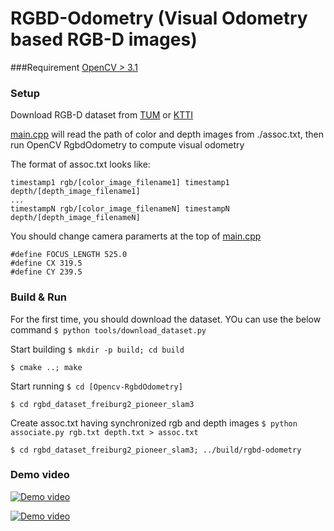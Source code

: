# RGBD-Odometry (Visual Odometry based RGB-D images)

###Requirement
[OpenCV > 3.1](http://tzutalin.blogspot.tw/2016/01/installing-opencv-310-and-contrib-lib.html)

### Setup
Download RGB-D dataset from [TUM](http://vision.in.tum.de/data/datasets) or [KTTI](http://www.cvlibs.net/datasets/kitti/eval_odometry.php)

 [main.cpp](https://github.com/tzutalin/OpenCV-RgbdOdometry/blob/master/src/main.cpp#L160) will read the path of color and depth images from ./assoc.txt, then run OpenCV RgbdOdometry to compute visual odometry

The format of assoc.txt looks like:
```
timestamp1 rgb/[color_image_filename1] timestamp1 depth/[depth_image_filename1]
...
timestampN rgb/[color_image_filenameN] timestampN depth/[depth_image_filenameN]
```

You should change camera paramerts at the top of [main.cpp](https://github.com/tzutalin/OpenCV-RgbdOdometry/blob/master/src/main.cpp#L24)
```
#define FOCUS_LENGTH 525.0
#define CX 319.5
#define CY 239.5
```

### Build & Run
For the first time, you should download the dataset. YOu can use the below command
`$ python tools/download_dataset.py`

Start building
`$ mkdir -p build; cd build`

`$ cmake ..; make`

Start running
`$ cd [Opencv-RgbdOdometry]`

`$ cd rgbd_dataset_freiburg2_pioneer_slam3`

Create assoc.txt having synchronized rgb and depth images
`$ python associate.py rgb.txt depth.txt > assoc.txt`

`$ cd rgbd_dataset_freiburg2_pioneer_slam3; ../build/rgbd-odometry`

### Demo video
[![Demo video](https://j.gifs.com/0RDJgK.gif)](https://www.youtube.com/watch?v=NS2L7_uHTAo&feature=youtu.be)

[![Demo video](https://j.gifs.com/lYEqx5.gif)](https://www.youtube.com/watch?v=NS2L7_uHTAo&feature=youtu.be)
